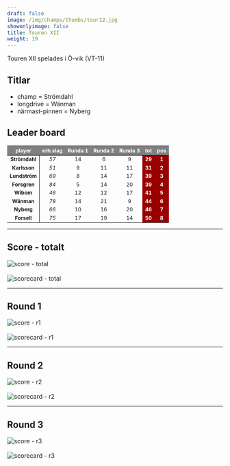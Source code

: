 ```yaml
---  
draft: false  
image: /img/champs/thumbs/tour12.jpg  
showonlyimage: false  
title: Touren XII  
weight: 19  
---
```


Touren XII spelades i Ö-vik (VT-11)

<!--more-->

## Titlar

-   champ = Strömdahl  
-   longdrive = Wänman  
-   närmast-pinnen = Nyberg

## Leader board

<table class="table table-striped table-bordered table-hover table-condensed table-responsive" style="font-size: 12px; ">
 <thead>
  <tr>
   <th style="text-align:center;font-weight: bold;color: white !important;background-color: gray !important;"> player </th>
   <th style="text-align:center;font-weight: bold;color: white !important;background-color: gray !important;"> erh.slag </th>
   <th style="text-align:center;font-weight: bold;color: white !important;background-color: gray !important;"> Runda 1 </th>
   <th style="text-align:center;font-weight: bold;color: white !important;background-color: gray !important;"> Runda 2 </th>
   <th style="text-align:center;font-weight: bold;color: white !important;background-color: gray !important;"> Runda 3 </th>
   <th style="text-align:center;font-weight: bold;color: white !important;background-color: gray !important;"> tot </th>
   <th style="text-align:center;font-weight: bold;color: white !important;background-color: gray !important;"> pos </th>
  </tr>
 </thead>
<tbody>
  <tr>
   <td style="text-align:center;font-weight: bold;background-color: gray50 !important;border-right:1px solid;"> Strömdahl </td>
   <td style="text-align:center;font-style: italic;"> 57 </td>
   <td style="text-align:center;"> 14 </td>
   <td style="text-align:center;"> 6 </td>
   <td style="text-align:center;"> 9 </td>
   <td style="text-align:center;font-weight: bold;color: white !important;background-color: #990000 !important;"> 29 </td>
   <td style="text-align:center;font-weight: bold;color: white !important;background-color: #990000 !important;"> 1 </td>
  </tr>
  <tr>
   <td style="text-align:center;font-weight: bold;background-color: gray50 !important;border-right:1px solid;"> Karlsson </td>
   <td style="text-align:center;font-style: italic;"> 51 </td>
   <td style="text-align:center;"> 9 </td>
   <td style="text-align:center;"> 11 </td>
   <td style="text-align:center;"> 11 </td>
   <td style="text-align:center;font-weight: bold;color: white !important;background-color: #990000 !important;"> 31 </td>
   <td style="text-align:center;font-weight: bold;color: white !important;background-color: #990000 !important;"> 2 </td>
  </tr>
  <tr>
   <td style="text-align:center;font-weight: bold;background-color: gray50 !important;border-right:1px solid;"> Lundström </td>
   <td style="text-align:center;font-style: italic;"> 69 </td>
   <td style="text-align:center;"> 8 </td>
   <td style="text-align:center;"> 14 </td>
   <td style="text-align:center;"> 17 </td>
   <td style="text-align:center;font-weight: bold;color: white !important;background-color: #990000 !important;"> 39 </td>
   <td style="text-align:center;font-weight: bold;color: white !important;background-color: #990000 !important;"> 3 </td>
  </tr>
  <tr>
   <td style="text-align:center;font-weight: bold;background-color: gray50 !important;border-right:1px solid;"> Forsgren </td>
   <td style="text-align:center;font-style: italic;"> 84 </td>
   <td style="text-align:center;"> 5 </td>
   <td style="text-align:center;"> 14 </td>
   <td style="text-align:center;"> 20 </td>
   <td style="text-align:center;font-weight: bold;color: white !important;background-color: #990000 !important;"> 39 </td>
   <td style="text-align:center;font-weight: bold;color: white !important;background-color: #990000 !important;"> 4 </td>
  </tr>
  <tr>
   <td style="text-align:center;font-weight: bold;background-color: gray50 !important;border-right:1px solid;"> Wibom </td>
   <td style="text-align:center;font-style: italic;"> 46 </td>
   <td style="text-align:center;"> 12 </td>
   <td style="text-align:center;"> 12 </td>
   <td style="text-align:center;"> 17 </td>
   <td style="text-align:center;font-weight: bold;color: white !important;background-color: #990000 !important;"> 41 </td>
   <td style="text-align:center;font-weight: bold;color: white !important;background-color: #990000 !important;"> 5 </td>
  </tr>
  <tr>
   <td style="text-align:center;font-weight: bold;background-color: gray50 !important;border-right:1px solid;"> Wänman </td>
   <td style="text-align:center;font-style: italic;"> 78 </td>
   <td style="text-align:center;"> 14 </td>
   <td style="text-align:center;"> 21 </td>
   <td style="text-align:center;"> 9 </td>
   <td style="text-align:center;font-weight: bold;color: white !important;background-color: #990000 !important;"> 44 </td>
   <td style="text-align:center;font-weight: bold;color: white !important;background-color: #990000 !important;"> 6 </td>
  </tr>
  <tr>
   <td style="text-align:center;font-weight: bold;background-color: gray50 !important;border-right:1px solid;"> Nyberg </td>
   <td style="text-align:center;font-style: italic;"> 66 </td>
   <td style="text-align:center;"> 10 </td>
   <td style="text-align:center;"> 16 </td>
   <td style="text-align:center;"> 20 </td>
   <td style="text-align:center;font-weight: bold;color: white !important;background-color: #990000 !important;"> 46 </td>
   <td style="text-align:center;font-weight: bold;color: white !important;background-color: #990000 !important;"> 7 </td>
  </tr>
  <tr>
   <td style="text-align:center;font-weight: bold;background-color: gray50 !important;border-right:1px solid;"> Forsell </td>
   <td style="text-align:center;font-style: italic;"> 75 </td>
   <td style="text-align:center;"> 17 </td>
   <td style="text-align:center;"> 19 </td>
   <td style="text-align:center;"> 14 </td>
   <td style="text-align:center;font-weight: bold;color: white !important;background-color: #990000 !important;"> 50 </td>
   <td style="text-align:center;font-weight: bold;color: white !important;background-color: #990000 !important;"> 8 </td>
  </tr>
</tbody>
</table>

------------------------------------------------------------------------

## Score - totalt

<img src="/results/tour12/relnet.lineplot.all.png" alt="score - total">
<br><br>
<img src="/results/tour12/absgross.scorecard.all.png" alt="scorecard - total">

------------------------------------------------------------------------

## Round 1

<img src="/results/tour12/relnet.lineplot.r1.png" alt="score - r1">
<br><br>
<img src="/results/tour12/absgross.scorecard.r1.png" alt="scorecard - r1">

------------------------------------------------------------------------

## Round 2

<img src="/results/tour12/relnet.lineplot.r2.png" alt="score - r2">
<br><br>
<img src="/results/tour12/absgross.scorecard.r2.png" alt="scorecard - r2">

------------------------------------------------------------------------

## Round 3

<img src="/results/tour12/relnet.lineplot.r3.png" alt="score - r3">
<br><br>
<img src="/results/tour12/absgross.scorecard.r3.png" alt="scorecard - r3">
